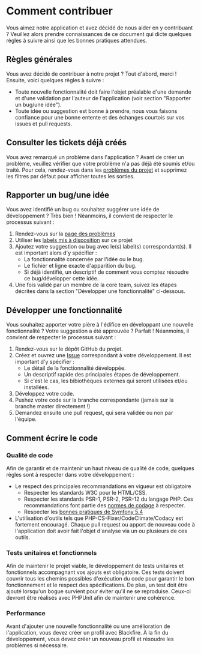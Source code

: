 # Comment contribuer

Vous aimez notre application et avez décidé de nous aider en y contribuant ? Veuillez alors prendre connaissances de ce document qui dicte quelques règles à suivre ainsi que les bonnes pratiques attendues.

## Règles générales

Vous avez décidé de contribuer à notre projet ? Tout d'abord, merci ! Ensuite, voici quelques règles à suivre :
* Toute nouvelle fonctionnalité doit faire l'objet préalable d'une demande et d'une validation par l'auteur de l'application (voir section "Rapporter un bug/une idée").
* Toute idée ou suggestion est bonne à prendre, nous vous faisons confiance pour une bonne entente et des échanges courtois sur vos issues et pull requests.

## Consulter les tickets déjà créés

Vous avez remarqué un problème dans l'application ? Avant de créer un problème, veuillez vérifier que votre problème n'a pas déjà été soumis et/ou traité. Pour cela, rendez-vous dans les [problèmes du projet](https://github.com/mdoutreluingne/todoandco/issues) et supprimez les filtres par défaut pour afficher toutes les sorties.

## Rapporter un bug/une idée

Vous avez identifié un bug ou souhaitez suggérer une idée de développement ? Très bien ! Néanmoins, il convient de respecter le processus suivant :
1. Rendez-vous sur la [page des problèmes](https://github.com/mdoutreluingne/todoandco/issues)
2. Utiliser les [labels mis à disposition](https://github.com/mdoutreluingne/todoandco/labels) sur ce projet
3. Ajoutez votre suggestion ou bug avec le(s) label(s) correspondant(s). Il est important alors d'y spécifier :
   * La fonctionnalité concernée par l'idée ou le bug.
   * Le fichier et ligne exacte d'apparition du bug.
   * Si déjà identifié, un descriptif de comment vous comptez résoudre ce bug/développer cette idée.
4. Une fois validé par un membre de la core team, suivez les étapes décrites dans la section "Développer une fonctionnalité" ci-dessous.

## Développer une fonctionnalité

Vous souhaitez apporter votre pière à l'édifice en développant une nouvelle fonctionnalité ? Votre suggestion a été approuvée ? Parfait ! Néanmoins, il convient de respecter le processus suivant :
1. Rendez-vous sur le dépôt GitHub du projet.
2. Créez et ouvrez une [Issue](https://github.com/mdoutreluingne/todoandco/issues) correspondant à votre développement. Il est important d'y spécifier :
   * Le détail de la fonctionnalité développée.
   * Un descriptif rapide des principales étapes de développement.
   * Si c'est le cas, les bibiothèques externes qui seront utilisées et/ou installées.
3. Développez votre code.
4. Pushez votre code sur la branche correspondante (jamais sur la branche master directement !)
5. Demandez ensuite une pull request, qui sera validée ou non par l'équipe.

## Comment écrire le code 

### Qualité de code

Afin de garantir et de maintenir un haut niveau de qualité de code, quelques règles sont à respecter dans votre développement :
* Le respect des principales recommandations en vigueur est obligatoire
   * Respecter les standards W3C pour le HTML/CSS.
   * Respecter les standards PSR-1, PSR-2, PSR-12 du langage PHP. Ces recommandations font partie des [normes de codage](https://www.php-fig.org/psr/) à respecter.
   * Respecter les [bonnes pratiques de Symfony 5.4](https://symfony.com/doc/5.4/best_practices.html)
* L'utilisation d'outils tels que PHP-CS-Fixer/CodeClimate/Codacy est fortement encouragé. Chaque pull request ou apport de nouveau code à l'application doit avoir fait l'objet d'analyse via un ou plusieurs de ces outils.

### Tests unitaires et fonctionnels

Afin de maintenir le projet viable, le développement de tests unitaires et fonctionnels accompagnant vos ajouts est obligatoire.
Ces tests doivent couvrir tous les chemins possibles d'exécution du code pour garantir le bon fonctionnement et le respect des spécifications.
De plus, un test doit être ajouté lorsqu'un bogue survient pour éviter qu'il ne se reproduise.
Ceux-ci devront être réalisés avec PHPUnit afin de maintenir une cohérence.

### Performance

Avant d'ajouter une nouvelle fonctionnalité ou une amélioration de l'application, vous devez créer un profil avec Blackfire. À la fin du développement, vous devez créer un nouveau profil et résoudre les problèmes si nécessaire.
